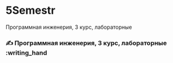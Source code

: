 # 5Semestr
Программная инженерия, 3 курс, лабораторные 
### :writing_hand: Программная инженерия, 3 курс, лабораторные :writing_hand
